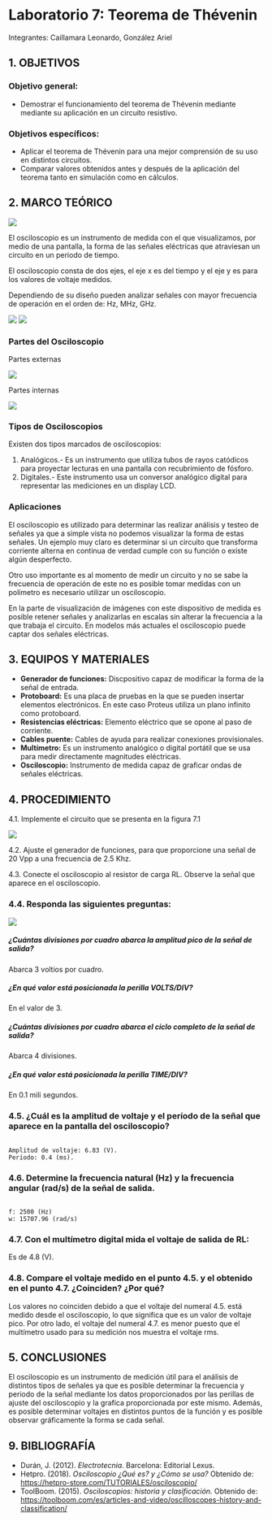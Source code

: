# Laboratorio 7: Teorema de Thévenin
Integrantes: Caillamara Leonardo, González Ariel
## 1. OBJETIVOS

### Objetivo general:
* Demostrar el funcionamiento del teorema de Thévenin mediante mediante su aplicación en un circuito resistivo.
### Objetivos específicos:
*	Aplicar el teorema de Thévenin para una mejor comprensión de su uso en distintos circuitos.
*	Comparar valores obtenidos antes y después de la aplicación del teorema tanto en simulación como en cálculos. 

## 2. MARCO TEÓRICO

![](https://github.com/ArielAGH/Laboratorio6/blob/main/Img/Osciloscopio.png)

El osciloscopio es un instrumento de medida con el que visualizamos, por medio de una pantalla, la forma de las señales eléctricas que atraviesan un circuito en un periodo de tiempo.

El osciloscopio consta de dos ejes, el eje x es del tiempo y el eje y es para los valores de voltaje medidos.

Dependiendo de su diseño pueden analizar señales con mayor frecuencia de operación en el orden de: Hz, MHz, GHz.

![](https://github.com/ArielAGH/Laboratorio6/blob/main/Img/Osciloscopio2.png)
![](https://github.com/ArielAGH/Laboratorio6/blob/main/Img/Onda.png)

### Partes del Osciloscopio

Partes externas

![](https://github.com/ArielAGH/Laboratorio6/blob/main/Img/PartesExternas.png)

Partes internas

![](https://github.com/ArielAGH/Laboratorio6/blob/main/Img/PartesInternas.png)

### Tipos de Osciloscopios

Existen dos tipos marcados de osciloscopios:

1. Analógicos.- Es un instrumento que utiliza tubos de rayos catódicos para proyectar lecturas en una pantalla con recubrimiento de fósforo.
2. Digitales.- Este instrumento usa un conversor analógico digital para representar las mediciones en un display LCD.

### Aplicaciones

El osciloscopio es utilizado para determinar las realizar análisis y testeo de señales ya que a simple vista no podemos visualizar la forma de estas señales. Un ejemplo muy claro es determinar si un circuito que transforma corriente alterna en continua de verdad cumple con su función o existe algún desperfecto.

Otro uso importante es al momento de medir un circuito y no se sabe la frecuencia de operación de este no es posible tomar medidas con un polímetro es necesario utilizar un osciloscopio.

En la parte de visualización de imágenes con este dispositivo de medida es posible retener señales y analizarlas en escalas sin alterar la frecuencia a la que trabaja el circuito. En modelos más actuales el osciloscopio puede captar dos señales eléctricas. 

## 3. EQUIPOS Y MATERIALES

* **Generador de funciones:** Discpositivo capaz de modificar la forma de la señal de entrada.
* **Protoboard:** Es una placa de pruebas en la que se pueden insertar elementos electrónicos. En este caso Proteus utiliza un plano infinito como protoboard.
* **Resistencias eléctricas:** Elemento eléctrico que se opone al paso de corriente.
* **Cables puente:** Cables de ayuda para realizar conexiones provisionales.
* **Multímetro:** Es un instrumento analógico o digital portátil que se usa para medir directamente magnitudes eléctricas.
* **Osciloscopio:** Instrumento de medida capaz de graficar ondas de señales eléctricas.

## 4. PROCEDIMIENTO

4.1. Implemente el circuito que se presenta en la figura 7.1

![](https://github.com/ArielAGH/Laboratorio6/blob/main/Img/Circuito.png)

4.2. Ajuste el generador de funciones, para que proporcione una señal de 20 Vpp a
una frecuencia de 2.5 Khz.

4.3. Conecte el osciloscopio al resistor de carga RL. Observe la señal que aparece en
el osciloscopio.

### 4.4. Responda las siguientes preguntas:

![](https://github.com/ArielAGH/Laboratorio6/blob/main/Img/DCACLab.png)

##### ¿Cuántas divisiones por cuadro abarca la amplitud pico de la señal de salida?
Abarca 3 voltios por cuadro.

##### ¿En qué valor está posicionada la perilla VOLTS/DIV?
En el valor de 3.

##### ¿Cuántas divisiones por cuadro abarca el ciclo completo de la señal de salida?
Abarca 4 divisiones.

##### ¿En qué valor está posicionada la perilla TIME/DIV?
En 0.1 mili segundos.

### 4.5. ¿Cuál es la amplitud de voltaje y el período de la señal que aparece en la pantalla del osciloscopio?
<pre><code>
Amplitud de voltaje: 6.83 (V).
Período: 0.4 (ms).
</code></pre>

### 4.6. Determine la frecuencia natural (Hz) y la frecuencia angular (rad/s) de la señal de salida.
<pre><code>
f: 2500 (Hz)
w: 15707.96 (rad/s)
</code></pre>

### 4.7. Con el multímetro digital mida el voltaje de salida de RL:
Es de 4.8 (V).

### 4.8. Compare el voltaje medido en el punto 4.5. y el obtenido en el punto 4.7. ¿Coinciden? ¿Por qué?
Los valores no coinciden debido a que el voltaje del numeral 4.5. está medido desde el osciloscopio, lo que significa que es un valor de voltaje pico. Por otro lado, el voltaje del numeral 4.7. es menor puesto que el multímetro usado para su medición nos muestra el voltaje rms.

## 5. CONCLUSIONES

El osciloscopio es un instrumento de medición útil para el análisis de distintos tipos de señales ya que es posible determinar la frecuencia y periodo de la señal mediante los datos proporcionados por las perillas de ajuste del osciloscopio y la grafica proporcionada por este mismo. Además, es posible determinar voltajes en distintos puntos de la función y es posible observar gráficamente la forma se cada señal.

## 9. BIBLIOGRAFÍA

* Durán, J. (2012). *Electrotecnia*. Barcelona: Editorial Lexus.
* Hetpro. (2018). *Osciloscopio ¿Qué es? y ¿Cómo se usa?* Obtenido de: https://hetpro-store.com/TUTORIALES/osciloscopio/
* ToolBoom. (2015). *Osciloscopios: historia y clasificación.* Obtenido de: https://toolboom.com/es/articles-and-video/oscilloscopes-history-and-classification/
